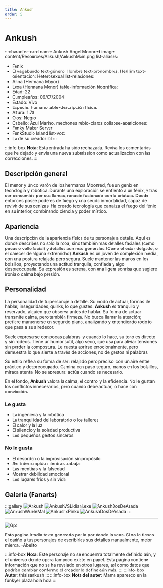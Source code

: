 ```yaml
---
title: Ankush
order: 5
---
```


# Ankush

:::character-card
name: Ankush Angel Moonred
image: content/Resources/Ankush/AnkushMain.png
list-aliases:
  - Fenix
  - El vagabundo
text-género: Hombre
text-pronombres: He/Him
text-orientacion: Heterosexual
list-relaciones:
  - Anna (Hermana Mayor)
  - Lexa (Hermana Menor)
table-información biográfica:
  - Edad: 22
  - Cumpleaños: 06/07/2004
  - Estado: Vivo
  - Especie: Humano
table-descripción física:
  - Altura: 1.78
  - Ojos: Negro
  - Cabello: Azul Marino, mechones rubio-claros
collapse-apariciones:
  - Funky Maker Server
  - FunkStudio Island
list-voz:
  - La de su creador lol
:::

:::info-box
**Nota**: Esta entrada ha sido rechazada. Revisa los comentarios que he dejado y envia una nueva submission como actualizacion con las correcciones.
:::

## Descripción general

El menor y único varón de los hermanos Moonred, fue un genio en tecnología y robótica. Durante una exploración se enfrentó a un fénix, y tras ser consumido por sus llamas, renació fusionado con la criatura. Desde entonces posee poderes de fuego y una seudo inmortalidad, capaz de revivir de sus cenizas. Ha creado tecnología que canaliza el fuego del fénix en su interior, combinando ciencia y poder místico.

## Apariencia

Una descripción de la apariencia física de tu personaje a detalle. Aquí es donde describes no solo la ropa, sino también mas detalles faciales (como pecas o vello facial) y detalles aun mas generales (Como el estar delgado, o el carecer de alguna extremidad)
**Ankush** es un joven de complexión media, con una postura relajada pero segura. Suele mantener las manos en los bolsillos, proyectando una actitud tranquila, confiada y algo despreocupada. Su expresión es serena, con una ligera sonrisa que sugiere ironía o calma bajo presión.

## Personalidad

La personalidad de tu personaje a detalle. Su modo de actuar, formas de hablar, inseguridades, quirks, lo que gustes.
**Ankush** es tranquilo y reservado, alguien que observa antes de hablar. Su forma de actuar transmite calma, pero también firmeza. No busca llamar la atención; prefiere mantenerse en segundo plano, analizando y entendiendo todo lo que pasa a su alrededor.

Suele expresarse con pocas palabras, y cuando lo hace, su tono es directo y sin rodeos. Tiene un humor sutil, algo seco, que usa para aliviar tensiones sin perder la compostura. Le cuesta abrirse emocionalmente, pero demuestra lo que siente a través de acciones, no de gestos ni palabras.

Su estilo refleja su forma de ser: relajado pero preciso, con un aire entre práctico y despreocupado. Camina con paso seguro, manos en los bolsillos, mirada atenta. No se apresura; actúa cuando es necesario.

En el fondo, **Ankush** valora la calma, el control y la eficiencia. No le gustan los conflictos innecesarios, pero cuando debe actuar, lo hace con convicción.

### Le gusta
  - La ingeniería y la robótica
  - La tranquilidad del laboratorio o los talleres
  - El calor y la luz
  - El silencio y la soledad productiva
  - Los pequeños gestos sinceros

### No le gusta
  - El desorden o la improvisación sin propósito
  - Ser interrumpido mientras trabaja
  - Las mentiras y la falsedad
  - Mostrar debilidad emocional
  - Los lugares fríos y sin vida

## Galeria (Fanarts)

:::gallery
![Ankush](content\Resources\Ankush\AnkushMain.png)
![AnkushVSLidiani.exe](content\Resources\Ankush\Lidiani.exevsankush.png)
![AnkushDosDeAsada](content\Resources\Ankush\Fanartyeah.jpg)
![AnkushWueleMal](content\Resources\Ankush\fenixwuelemal.png)
![AnkushxPinku](content\Resources\Ankush\Pinkuxankush.png)
![AnkushDosDeAsada](content\Resources\Ankush\dosdeasada.png)
:::

---

![Gpt](content/Resources/gpt.png)

Esta pagina irradia texto generado por ia por donde la veas. Si no le tienes el cariño a tus personajes de escribirles sus detalles manualmente, mejor mierda.
-Abelito

:::info-box
**Nota**: Este personaje no se encuentra totalmente definido aún, y el universo donde opera tampoco existe en papel. Esta página contiene
información que no se ha revelado en otros lugares, así como datos que podrían cambiar conforme el creador lo defina aún más.
:::
:::info-box
**Autor**: thisisankush
:::
:::info-box
**Nota del autor**: Mama aparezco en la funkyer plaza hola hola
:::
